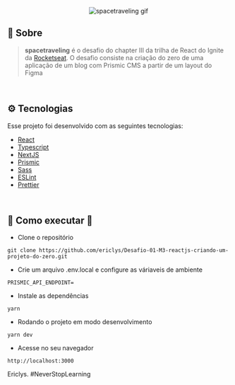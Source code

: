 
<p align="center">
  <img alt="spacetraveling gif" src=".github/spacetraveling.gif" />
</p>

## 📖 Sobre

> <b>spacetraveling</b> é o desafio do chapter III da trilha de React do Ignite da [Rocketseat](https://github.com/Rocketseat). O desafio consiste na criação do zero de uma aplicação de um blog com Prismic CMS a partir de um layout do Figma
</br>

## ⚙ Tecnologias

Esse projeto foi desenvolvido com as seguintes tecnologias:

- [React](https://reactjs.org/)
- [Typescript](https://www.typescriptlang.org/)
- [NextJS](https://nextjs.org/)
- [Prismic](https://prismic.io/)
- [Sass](https://sass-lang.com/)
- [ESLint](https://eslint.org/)
- [Prettier](https://prettier.io/)

</br>

## 👷 Como executar 🚀

- Clone o repositório
```
git clone https://github.com/ericlys/Desafio-01-M3-reactjs-criando-um-projeto-do-zero.git
```
- Crie um arquivo .env.local e configure as váriaveis de ambiente
```
PRISMIC_API_ENDPOINT=
```
- Instale as dependências
```
yarn
```
- Rodando o projeto em modo desenvolvimento
``` 
yarn dev
```
- Acesse no seu navegador
```
http://localhost:3000
```


Ericlys. #NeverStopLearning 
